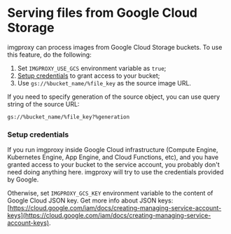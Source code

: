 # Serving files from Google Cloud Storage

imgproxy can process images from Google Cloud Storage buckets. To use this feature, do the following:

1. Set `IMGPROXY_USE_GCS` environment variable as `true`;
2. [Setup credentials](#setup-credentials) to grant access to your bucket;
3. Use `gs://%bucket_name/%file_key` as the source image URL.

If you need to specify generation of the source object, you can use query string of the source URL:

```
gs://%bucket_name/%file_key?%generation
```

### Setup credentials

If you run imgproxy inside Google Cloud infrastructure (Compute Engine, Kubernetes Engine, App Engine, and Cloud Functions, etc), and you have granted access to your bucket to the service account, you probably don't need doing anything here. imgproxy will try to use the credentials provided by Google.

Otherwise, set `IMGPROXY_GCS_KEY` environment variable to the content of Google Cloud JSON key. Get more info about JSON keys: [https://cloud.google.com/iam/docs/creating-managing-service-account-keys](https://cloud.google.com/iam/docs/creating-managing-service-account-keys).
